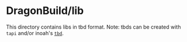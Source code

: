 # DragonBuild/lib

This directory contains libs in tbd format. Note: tbds can be created with `tapi` and/or inoah's [`tbd`](https://github.com/inoahdev/tbd).
